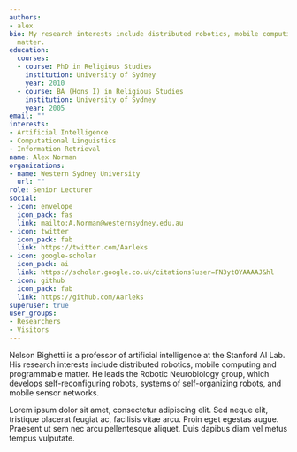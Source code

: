```yaml
---
authors:
- alex
bio: My research interests include distributed robotics, mobile computing and programmable
  matter.
education:
  courses:
  - course: PhD in Religious Studies
    institution: University of Sydney
    year: 2010
  - course: BA (Hons I) in Religious Studies
    institution: University of Sydney
    year: 2005
email: ""
interests:
- Artificial Intelligence
- Computational Linguistics
- Information Retrieval
name: Alex Norman
organizations:
- name: Western Sydney University
  url: ""
role: Senior Lecturer
social:
- icon: envelope
  icon_pack: fas
  link: mailto:A.Norman@westernsydney.edu.au
- icon: twitter
  icon_pack: fab
  link: https://twitter.com/Aarleks
- icon: google-scholar
  icon_pack: ai
  link: https://scholar.google.co.uk/citations?user=FN3ytOYAAAAJ&hl
- icon: github
  icon_pack: fab
  link: https://github.com/Aarleks
superuser: true
user_groups:
- Researchers
- Visitors
---
```


Nelson Bighetti is a professor of artificial intelligence at the Stanford AI Lab. His research interests include distributed robotics, mobile computing and programmable matter. He leads the Robotic Neurobiology group, which develops self-reconfiguring robots, systems of self-organizing robots, and mobile sensor networks.

Lorem ipsum dolor sit amet, consectetur adipiscing elit. Sed neque elit, tristique placerat feugiat ac, facilisis vitae arcu. Proin eget egestas augue. Praesent ut sem nec arcu pellentesque aliquet. Duis dapibus diam vel metus tempus vulputate.
